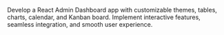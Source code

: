 Develop a React Admin Dashboard app with customizable themes, tables, charts, calendar, and Kanban board. Implement interactive features, seamless integration, and smooth user experience.
